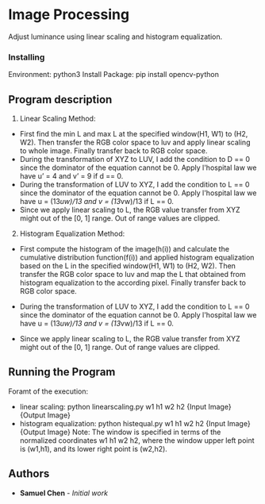 # Image Processing

Adjust luminance using linear scaling and histogram equalization.

### Installing

Environment: python3
Install Package: pip install opencv-python

## Program description
1. Linear Scaling Method:
- First find the min L and max L at the specified window(H1, W1) to (H2, W2).
Then transfer the RGB color space to luv and apply linear scaling to whole image. 
Finally transfer back to RGB color space.
- During the transformation of XYZ to LUV, I add the condition to D == 0 since the dominator of the equation cannot be 0. Apply l'hospital law we have u’ = 4 and v’ = 9 if d == 0.
- During the transformation of LUV to XYZ, I add the condition to L == 0 since the dominator of the equation cannot be 0. Apply l'hospital law we have u = (13*uw)/13 and v = (13*vw)/13 if L == 0.
- Since we apply linear scaling to L, the RGB value transfer from XYZ might out of the [0, 1] range.
Out of range values are clipped. 

2. Histogram Equalization Method:
- First compute the histogram of the image(h(i)) and calculate the cumulative distribution function(f(i)) and applied histogram equalization based on the L in the specified window(H1, W1) to (H2, W2).
Then transfer the RGB color space to luv and map the L that obtained from histogram equalization to the according pixel.
Finally transfer back to RGB color space.

- During the transformation of LUV to XYZ, I add the condition to L == 0 since the dominator of the equation cannot be 0. Apply l'hospital law we have u = (13*uw)/13 and v = (13*vw)/13 if L == 0.

- Since we apply linear scaling to L, the RGB value transfer from XYZ might out of the [0, 1] range.
Out of range values are clipped. 



## Running the Program

Foramt of the execution: 
- linear scaling: python linearscaling.py w1 h1 w2 h2 {Input Image} {Output Image}
- histogram equalization: python histequal.py w1 h1 w2 h2 {Input Image} {Output Image}
Note: The window is specified in terms of the normalized coordinates w1 h1 w2 h2, where the window
upper left point is (w1,h1), and its lower right point is (w2,h2).



## Authors

* **Samuel Chen** - *Initial work*



